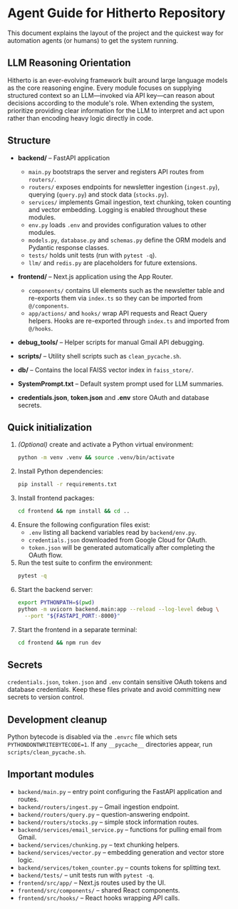# Agent Guide for Hitherto Repository

This document explains the layout of the project and the quickest way for automation agents (or humans) to get the system running.

## LLM Reasoning Orientation

Hitherto is an ever-evolving framework built around large language models as the core reasoning engine. Every module focuses on supplying structured context so an LLM—invoked via API key—can reason about decisions according to the module's role. When extending the system, prioritize providing clear information for the LLM to interpret and act upon rather than encoding heavy logic directly in code.

## Structure

- **backend/** – FastAPI application
  - `main.py` bootstraps the server and registers API routes from `routers/`.
  - `routers/` exposes endpoints for newsletter ingestion (`ingest.py`), querying (`query.py`) and stock data (`stocks.py`).
  - `services/` implements Gmail ingestion, text chunking, token counting and vector embedding. Logging is enabled throughout these modules.
  - `env.py` loads `.env` and provides configuration values to other modules.
  - `models.py`, `database.py` and `schemas.py` define the ORM models and Pydantic response classes.
  - `tests/` holds unit tests (run with `pytest -q`).
  - `llm/` and `redis.py` are placeholders for future extensions.

- **frontend/** – Next.js application using the App Router.
  - `components/` contains UI elements such as the newsletter table and re-exports them via `index.ts` so they can be imported from `@/components`.
  - `app/actions/` and `hooks/` wrap API requests and React Query helpers. Hooks are re-exported through `index.ts` and imported from `@/hooks`.

- **debug_tools/** – Helper scripts for manual Gmail API debugging.
- **scripts/** – Utility shell scripts such as `clean_pycache.sh`.
- **db/** – Contains the local FAISS vector index in `faiss_store/`.
- **SystemPrompt.txt** – Default system prompt used for LLM summaries.
- **credentials.json**, **token.json** and **.env** store OAuth and database secrets.

## Quick initialization

1. *(Optional)* create and activate a Python virtual environment:
   ```bash
   python -m venv .venv && source .venv/bin/activate
   ```
2. Install Python dependencies:
   ```bash
   pip install -r requirements.txt
   ```
3. Install frontend packages:
   ```bash
   cd frontend && npm install && cd ..
   ```
4. Ensure the following configuration files exist:
   - `.env` listing all backend variables read by `backend/env.py`.
   - `credentials.json` downloaded from Google Cloud for OAuth.
   - `token.json` will be generated automatically after completing the OAuth flow.
5. Run the test suite to confirm the environment:
   ```bash
   pytest -q
   ```
6. Start the backend server:
   ```bash
   export PYTHONPATH=$(pwd)
   python -m uvicorn backend.main:app --reload --log-level debug \
     --port "${FASTAPI_PORT:-8000}"
   ```
7. Start the frontend in a separate terminal:
   ```bash
   cd frontend && npm run dev
   ```

## Secrets

`credentials.json`, `token.json` and `.env` contain sensitive OAuth tokens and database credentials. Keep these files private and avoid committing new secrets to version control.

## Development cleanup

Python bytecode is disabled via the `.envrc` file which sets `PYTHONDONTWRITEBYTECODE=1`. If any `__pycache__` directories appear, run `scripts/clean_pycache.sh`.

## Important modules

- `backend/main.py` – entry point configuring the FastAPI application and routes.
- `backend/routers/ingest.py` – Gmail ingestion endpoint.
- `backend/routers/query.py` – question-answering endpoint.
- `backend/routers/stocks.py` – simple stock information routes.
- `backend/services/email_service.py` – functions for pulling email from Gmail.
- `backend/services/chunking.py` – text chunking helpers.
- `backend/services/vector.py` – embedding generation and vector store logic.
- `backend/services/token_counter.py` – counts tokens for splitting text.
- `backend/tests/` – unit tests run with `pytest -q`.
- `frontend/src/app/` – Next.js routes used by the UI.
- `frontend/src/components/` – shared React components.
- `frontend/src/hooks/` – React hooks wrapping API calls.